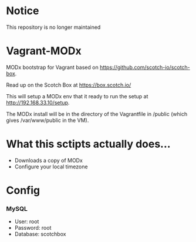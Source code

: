 # Notice
This repository is no longer maintained

# Vagrant-MODx

MODx bootstrap for Vagrant based on https://github.com/scotch-io/scotch-box.

Read up on the Scotch Box at https://box.scotch.io/

This will setup a MODx env that it ready to run the setup at http://192.168.33.10/setup.

The MODx install will be in the directory of the Vagrantfile in /public (which gives /var/www/public in the VM).

# What this sctipts actually does...
- Downloads a copy of MODx
- Configure your local timezone

# Config
### MySQL
- User: root
- Password: root
- Database: scotchbox
